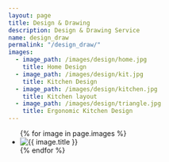 ```yaml
---
layout: page
title: Design & Drawing
description: Design & Drawing Service
name: design_draw
permalink: "/design_draw/"
images:
  - image_path: /images/design/home.jpg
    title: Home Design
  - image_path: /images/design/kit.jpg
    title: Kitchen Design
  - image_path: /images/design/kitchen.jpg
    title: Kitchen layout
  - image_path: /images/design/triangle.jpg
    title: Ergonomic Kitchen Design
---
```

<ul class="photo-gallery">
  {% for image in page.images %}
    <li>
    <img src="{{ image.image_path }}" alt="{{ image.title }}">
    </li>
    {% endfor %}
</ul>
